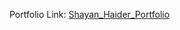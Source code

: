 Portfolio Link: [Shayan_Haider_Portfolio](https://portfolio-git-main-haidershayan732-gmailcoms-projects.vercel.app)
